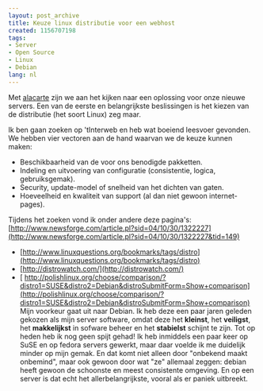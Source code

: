 ```yaml
---
layout: post_archive
title: Keuze linux distributie voor een webhost
created: 1156707198
tags:
- Server
- Open Source
- Linux
- Debian
lang: nl
---
```

Met [alacarte]() zijn we aan het kijken naar een oplossing voor onze nieuwe servers. Een van de eerste en belangrijkste beslissingen is het kiezen van de distributie (het soort Linux) zeg maar.

Ik ben gaan zoeken op 'tInterweb en heb wat boeiend leesvoer gevonden. We hebben vier vectoren aan de hand waarvan we de keuze kunnen maken: 

* Beschikbaarheid van de voor ons benodigde pakketten.
* Indeling en uitvoering van configuratie (consistentie, logica, gebruiksgemak).
* Security, update-model of snelheid van het dichten van gaten.
* Hoeveelheid en kwaliteit van support (al dan niet gewoon internet-pages).

Tijdens het zoeken vond ik onder andere deze pagina's: [http://www.newsforge.com/article.pl?sid=04/10/30/1322227](http://www.newsforge.com/article.pl?sid=04/10/30/1322227&tid=149)

* [http://www.linuxquestions.org/bookmarks/tags/distro](http://www.linuxquestions.org/bookmarks/tags/distro)
* [http://distrowatch.com/](http://distrowatch.com/)
* [ http://polishlinux.org/choose/comparison/?distro1=SUSE&distro2=Debian&distroSubmitForm=Show+comparison](http://polishlinux.org/choose/comparison/?distro1=SUSE&distro2=Debian&distroSubmitForm=Show+comparison)
Mijn voorkeur gaat uit naar Debian. Ik heb deze een paar jaren geleden gekozen als mijn server software, omdat deze het **kleinst**, het **veiligst**, het **makkelijkst** in sofware beheer en het **stabielst** schijnt te zijn. Tot op heden heb ik nog geen spijt gehad! Ik heb inmiddels een paar keer op SuSE en op fedora servers gewerkt, maar daar voelde ik me duidelijk minder op mijn gemak. En dat komt niet alleen door "onbekend maakt onbemind", maar ook gewoon door wat "ze" allemaal zeggen: debian heeft gewoon de schoonste en meest consistente omgeving. En op een server is dat echt het allerbelangrijkste, vooral als er paniek uitbreekt.
